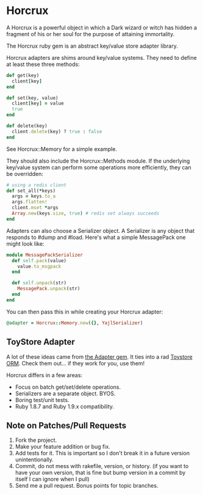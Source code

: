 # Horcrux

A Horcrux is a powerful object in which a Dark wizard or witch has hidden a
fragment of his or her soul for the purpose of attaining immortality.

The Horcrux ruby gem is an abstract key/value store adapter library.  

Horcrux adapters are shims around key/value systems.  They need to define at
least these three methods:

```ruby
def get(key)
  client[key]
end

def set(key, value)
  client[key] = value
  true
end

def delete(key)
  client.delete(key) ? true : false
end
```

See Horcrux::Memory for a simple example.

They should also include the Horcrux::Methods module.  If the underlying
key/value system can perform some operations more efficiently, they can 
be overridden:

```ruby
# using a redis client
def set_all(*keys)
  args = keys.to_a
  args.flatten!
  client.mset *args
  Array.new(keys.size, true) # redis set always succeeds
end
```

Adapters can also choose a Serializer object.  A Serializer is any object that
responds to #dump and #load.  Here's what a simple MessagePack one might look
like:

```ruby
module MessagePackSerializer
  def self.pack(value)
    value.to_msgpack
  end

  def self.unpack(str)
    MessagePack.unpack(str)
  end
end
```

You can then pass this in while creating your Horcrux adapter:

```ruby
@adapter = Horcrux::Memory.new({}, YajlSerializer)
```

## ToyStore Adapter

A lot of these ideas came from [the Adapter gem][adapter].  It ties into a rad
[Toystore ORM][toystore].  Check them out... if they work for you, use them!

Horcrux differs in a few areas:

* Focus on batch get/set/delete operations.
* Serializers are a separate object.  BYOS.
* Boring test/unit tests.  
* Ruby 1.8.7 and Ruby 1.9.x compatibility.

[adapter]: https://github.com/newtoy/adapter
[toystore]: https://github.com/newtoy/toystore

## Note on Patches/Pull Requests

1. Fork the project.
2. Make your feature addition or bug fix.
3. Add tests for it. This is important so I don't break it in a future version
   unintentionally.
4. Commit, do not mess with rakefile, version, or history. (if you want to have
   your own version, that is fine but bump version in a commit by itself I can
   ignore when I pull)
5. Send me a pull request. Bonus points for topic branches.


